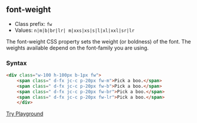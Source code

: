 ## font-weight
- Class prefix: `fw`
- Values: `n|m|b|br|lr|
            m|xxs|xs|s|l|xl|xxl|sr|lr`

The font-weight CSS property sets the weight (or boldness) of the font. The weights available depend on the font-family you are using.


### Syntax

```html
<div class="w-100 h-100px b-1px fw">
    <span class=" d-fx jc-c p-20px fw-m">Pick a boo.</span>
    <span class=" d-fx jc-c p-20px fw-b">Pick a boo.</span>
    <span class=" d-fx jc-c p-20px fw-br">Pick a boo.</span>
    <span class=" d-fx jc-c p-20px fw-lr">Pick a boo.</span>
    </div>
```
[Try Playground](../../../cssist/demo)
